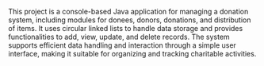 This project is a console-based Java application for managing a donation system, including modules for donees, donors, donations, and distribution of items. It uses circular linked lists to handle data storage and provides functionalities to add, view, update, and delete records. The system supports efficient data handling and interaction through a simple user interface, making it suitable for organizing and tracking charitable activities.

